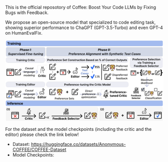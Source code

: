 This is the official reposotory of Coffee: Boost Your Code LLMs by Fixing Bugs with Feedback.

We propose an open-source model that specialized to code editing task, showing superior performance to ChaGPT (GPT-3.5-Turbo) and even GPT-4 on HumanEvalFix.

![image](framework_overview.png)

For the dataset and the model checkpoints (including the critic and the editor) please check the link below!

- Dataset: https://huggingface.co/datasets/Anonymous-COFFEE/COFFEE-Dataset
- Model Checkpoints:
  
